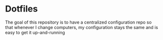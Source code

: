 # Dotfiles

The goal of this repository is to have a centralized configuration repo so that whenever I change computers, my configuration stays the same and is easy to get it up-and-running
